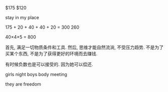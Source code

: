 $175
$120

stay in my place

175 + 20 + 40 + 40 + 20 = 300
260

40×4×5 = 800

首先, 满足一切物质条件和工具. 然后, 思维才能自然流淌, 不受压力趋势. 不是为了买某个东西, 不是为了获得更好的环境而去赚钱. 

有时候负数也是可以接受的. 因为她可以偿还. 

girls night
boys body
meeting  

they are freedom


